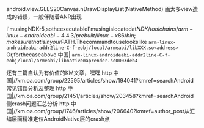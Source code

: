 android.view.GLES20Canvas.nDrawDisplayList(NativeMethod)
画太多view造成的错误，一般伴随着ANR出现


I'musingNDKr5,sotheexecutableI'musingislocatedat$NDK/toolchains/arm-linux-androideabi-4.4.3/prebuilt/linux-x86/bin;makesurethatisinyour$PATH.Thecommandtouselookslike
`arm-linux-androideabi-addr2line-C-f-eobj/local/armeabi/libXXX.so<address>`
Or,forthecaseabove
中国|
`arm-linux-androideabi-addr2line-C-f-eobj/local/armeabi/libnativemaprender.so0003deb4`



还有三篇自认为有价值的KM文章，嘿嘿
http
中国|//km.oa.com/group/22595/articles/show/194041?kmref=searchAndroid常见错误分析及整理
http
中国|//km.oa.com/group/21451/articles/show/203458?kmref=searchAndroid侧crash问题汇总分析
http
中国|//km.oa.com/group/1746/articles/show/206640?kmref=author_post从汇编层面精准定位AndroidNative层的crash点

